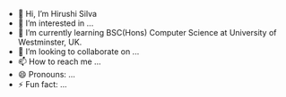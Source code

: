 - 👋 Hi, I’m Hirushi Silva
- 👀 I’m interested in ...
- 🌱 I’m currently learning BSC(Hons) Computer Science at University of Westminster, UK.
- 💞️ I’m looking to collaborate on ...
- 📫 How to reach me ...
- 😄 Pronouns: ...
- ⚡ Fun fact: ...

<!---
hirushi24/hirushi24 is a ✨ special ✨ repository because its `README.md` (this file) appears on your GitHub profile.
You can click the Preview link to take a look at your changes.
--->
